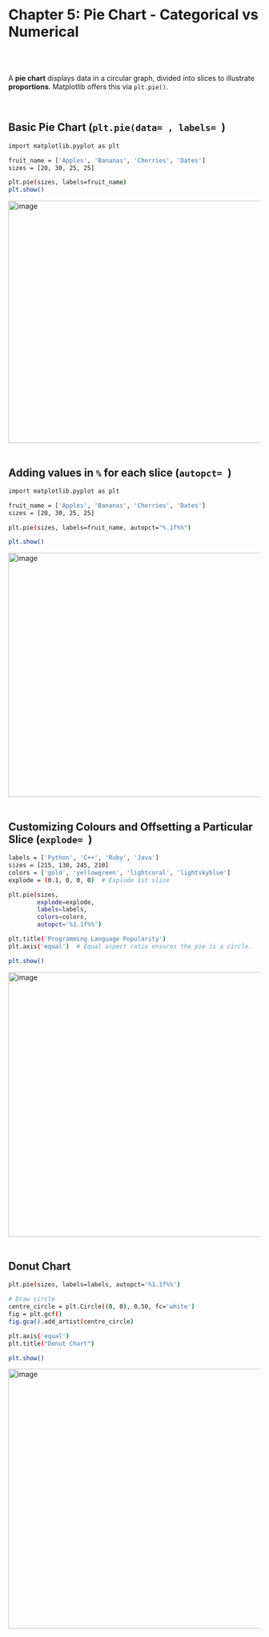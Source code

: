 #
# Chapter 5: Pie Chart - Categorical vs Numerical 

<br>
<br>

A **pie chart** displays data in a circular graph, divided into slices to illustrate **proportions**. Matplotlib offers this via `plt.pie()`.

<br>

## Basic Pie Chart (`plt.pie(data= , labels= `)
```bash
import matplotlib.pyplot as plt

fruit_name = ['Apples', 'Bananas', 'Cherries', 'Dates']
sizes = [20, 30, 25, 25]

plt.pie(sizes, labels=fruit_name)
plt.show()
```
<img width="1462" height="483" alt="image" src="https://github.com/user-attachments/assets/d6eb127c-006e-49e8-91b7-f57b5986473b" />

<br>
<br>

## Adding values in `%` for each slice (`autopct= `)
```bash
import matplotlib.pyplot as plt

fruit_name = ['Apples', 'Bananas', 'Cherries', 'Dates']
sizes = [20, 30, 25, 25]

plt.pie(sizes, labels=fruit_name, autopct="%.1f%%")

plt.show()
```
<img width="1458" height="487" alt="image" src="https://github.com/user-attachments/assets/46b16c25-3523-417d-a7dc-c0904854576b" />

<br>
<br>

## Customizing Colours and Offsetting a Particular Slice (`explode= `)
```bash
labels = ['Python', 'C++', 'Ruby', 'Java']
sizes = [215, 130, 245, 210]
colors = ['gold', 'yellowgreen', 'lightcoral', 'lightskyblue']
explode = (0.1, 0, 0, 0)  # Explode 1st slice

plt.pie(sizes,
        explode=explode,
        labels=labels,
        colors=colors,
        autopct='%1.1f%%')

plt.title('Programming Language Popularity')
plt.axis('equal')  # Equal aspect ratio ensures the pie is a circle.

plt.show()
```

<img width="1459" height="528" alt="image" src="https://github.com/user-attachments/assets/095241d1-4bee-4cbb-ba92-633d53dab942" />

<br>
<br>

## Donut Chart
```bash
plt.pie(sizes, labels=labels, autopct='%1.1f%%')

# Draw circle
centre_circle = plt.Circle((0, 0), 0.50, fc='white')
fig = plt.gcf()
fig.gca().add_artist(centre_circle)

plt.axis('equal')
plt.title("Donut Chart")

plt.show()
```
<img width="1459" height="518" alt="image" src="https://github.com/user-attachments/assets/5358cf9c-98a8-4c6f-bc6a-9e2445e8c075" />


